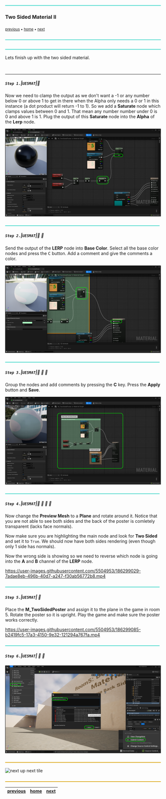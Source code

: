![](../images/line3.png)

### Two Sided Material II

<sub>[previous](../two-sided/README.md#user-content-two-sided-material) • [home](../README.md#user-content-ue5-intro-to-materials) • [next](../decals/README.md#user-content-decals)</sub>

![](../images/line3.png)

![](../images/line3.png)


Lets finish up with the two sided material.

<br>

---


##### `Step 1.`\|`UE5MAT`|:small_blue_diamond:

Now we need to clamp the output as we don't want a -1 or any number below 0 or above 1 to get in there when the Alpha only needs a 0 or 1 in this instance (a dot product will return -1 to 1).  So we add a **Saturate** node which clamps values between 0 and 1.  That mean any number number under 0 is 0 and above 1 is 1. Plug the output of this **Saturate** node into the **Alpha** of the **Lerp** node.  

![add saturate node](images/saturateToAlpha.png)

![](../images/line2.png)

##### `Step 2.`\|`UE5MAT`|:small_blue_diamond: :small_blue_diamond: 

Send the output of the **LERP** node into **Base Color**.  Select all the base color nodes and press the <kbd>C</kbd> button. Add a comment and give the comments a color.

![output lerp to base color](images/lerpBaseColor.png)

![](../images/line2.png)

##### `Step 3.`\|`UE5MAT`|:small_blue_diamond: :small_blue_diamond: :small_blue_diamond:

Group the nodes and add comments by pressing the **C** key. Press the **Apply** button and **Save**. 

![alt_text](images/finalNodeChart.png)

![](../images/line2.png)

##### `Step 4.`\|`UE5MAT`|:small_blue_diamond: :small_blue_diamond: :small_blue_diamond: :small_blue_diamond:

Now change the **Preview Mesh** to a **Plane** and rotate around it.  Notice that you are not able to see both sides and the back of the poster is comletely transparent (lacks face normals).

Now make sure you are highlighting the main node and look for **Two Sided** and set it to `True`. We should now have both sides rendering (even though only 1 side has normals).

Now the wrong side is showing so we need to reverse which node is going into the **A** and **B** channel of the **LERP** node.

https://user-images.githubusercontent.com/5504953/186299029-7adae8eb-496b-40d7-a247-f30ab56772b8.mp4

![](../images/line2.png)

##### `Step 5.`\|`UE5MAT`| :small_orange_diamond:

Place the **M_TwoSidedPoster** and assign it to the plane in the game in room 5. Rotate the poster so it is upright.  Play the game and make sure the poster works correctly.

https://user-images.githubusercontent.com/5504953/186299085-b2419fc5-17a3-4150-9e32-121294a767fa.mp4

![](../images/line2.png)

##### `Step 6.`\|`UE5MAT`| :small_orange_diamond: :small_blue_diamond:

![alt_text](images/submitP4.png)

![](../images/line.png)

<!-- <img src="https://via.placeholder.com/1000x100/45D7CA/000000/?text=Next Up - ADD NEXT TITLE"> -->
![next up next tile](images/banner.png)

![](../images/line.png)

| [previous](../two-sided/README.md#user-content-two-sided-material)| [home](../README.md#user-content-ue5-intro-to-materials) | [next](../decals/README.md#user-content-decals)|
|---|---|---|
